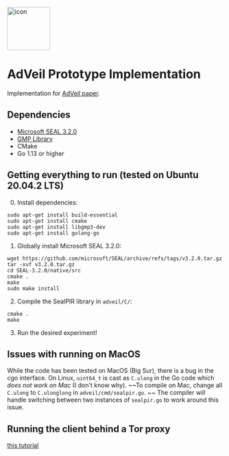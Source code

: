 <img src="http://adveil.com/img/icon.png" alt="icon" width="100"/>

# AdVeil Prototype Implementation

Implementation for [AdVeil paper](http://adveil.com).

## Dependencies 
* [Microsoft SEAL 3.2.0](https://github.com/microsoft/SEAL/releases/tag/v3.2.0)
* [GMP Library](https://gmplib.org/) 
* CMake 
* Go 1.13 or higher 


## Getting everything to run (tested on Ubuntu 20.04.2 LTS)

0) Install dependencies:
```
sudo apt-get install build-essential
sudo apt-get install cmake
sudo apt-get install libgmp3-dev
sudo apt-get install golang-go
```

1) Globally install Microsoft SEAL 3.2.0: 

```
wget https://github.com/microsoft/SEAL/archive/refs/tags/v3.2.0.tar.gz
tar -xvf v3.2.0.tar.gz
cd SEAL-3.2.0/native/src
cmake .
make 
sudo make install
```

2) Compile the SealPIR library in ```adveil/C/```:
```
cmake .
make 
```

3) Run the desired experiment!  


## Issues with running on MacOS
While the code has been tested on MacOS (Big Sur), there is a bug in the cgo interface. 
On Linux, ```uint64_t``` is cast as ```C.ulong``` in the Go code which *does not work on Mac* (I don't know why). 
~~To compile on Mac, change all ```C.ulong``` to ```C.ulonglong``` in ```adveil/cmd/sealpir.go```. ~~
The compiler will handle switching between two instances of ```sealpir.go``` to work around this issue. 


## Running the client behind a Tor proxy
[this tutorial](https://www.linuxuprising.com/2018/10/how-to-install-and-use-tor-as-proxy-in.html) 
